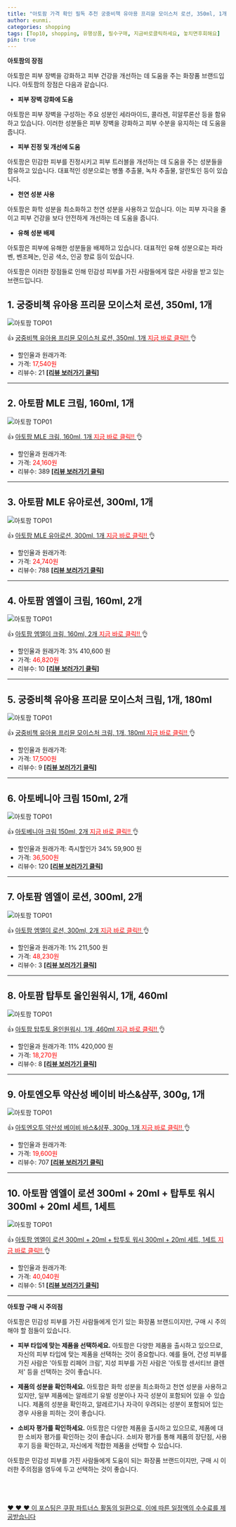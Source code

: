 ```yaml
---
title: "아토팜 가격 확인 필독 추천 궁중비책 유아용 프리뮨 모이스처 로션, 350ml, 1개 비교 장점 구매가이드"
author: eunmi.
categories: shopping
tags: [Top10, shopping, 유행상품, 필수구매, 지금바로클릭하세요, 놓치면후회해요]
pin: true
---
```

**아토팜의 장점**

아토팜은 피부 장벽을 강화하고 피부 건강을 개선하는 데 도움을 주는 화장품 브랜드입니다. 아토팜의 장점은 다음과 같습니다.

* **피부 장벽 강화에 도움**

아토팜은 피부 장벽을 구성하는 주요 성분인 세라마이드, 콜라겐, 히알루론산 등을 함유하고 있습니다. 이러한 성분들은 피부 장벽을 강화하고 피부 수분을 유지하는 데 도움을 줍니다.

* **피부 진정 및 개선에 도움**

아토팜은 민감한 피부를 진정시키고 피부 트러블을 개선하는 데 도움을 주는 성분들을 함유하고 있습니다. 대표적인 성분으로는 병풀 추출물, 녹차 추출물, 알란토인 등이 있습니다.

* **천연 성분 사용**

아토팜은 화학 성분을 최소화하고 천연 성분을 사용하고 있습니다. 이는 피부 자극을 줄이고 피부 건강을 보다 안전하게 개선하는 데 도움을 줍니다.

* **유해 성분 배제**

아토팜은 피부에 유해한 성분들을 배제하고 있습니다. 대표적인 유해 성분으로는 파라벤, 벤조페논, 인공 색소, 인공 향료 등이 있습니다.

아토팜은 이러한 장점들로 인해 민감성 피부를 가진 사람들에게 많은 사랑을 받고 있는 브랜드입니다.

   

## 1. 궁중비책 유아용 프리뮨 모이스처 로션, 350ml, 1개

![아토팜 TOP01](https://thumbnail10.coupangcdn.com/thumbnails/remote/230x230ex/image/retail/images/2023/04/17/14/6/f69a460b-01b7-4f35-ac90-42981bceefca.jpg)


👍 [궁중비책 유아용 프리뮨 모이스처 로션, 350ml, 1개 <font color=red> 지금 바로 클릭!! </font> ](https://link.coupang.com/re/AFFSDP?lptag=AF3617701&subid=GithubCoopas&pageKey=7273779872&traceid=V0-153&itemId=14296417327&vendorItemId=85694518849) 👌 


- 할인율과 원래가격: 
- 가격: <span style='color:red'>17,540원</span>
- 리뷰수: 21  [**[리뷰 보러가기 클릭]**](https://link.coupang.com/re/AFFSDP?lptag=AF3617701&subid=GithubCoopas&pageKey=7273779872&traceid=V0-153&itemId=14296417327&vendorItemId=85694518849)

---


   

## 2. 아토팜 MLE 크림, 160ml, 1개

![아토팜 TOP01](https://thumbnail10.coupangcdn.com/thumbnails/remote/230x230ex/image/retail/images/1331424713366067-acdefba1-3dfe-4b6d-b939-250b1d19dc9d.png)


👍 [아토팜 MLE 크림, 160ml, 1개 <font color=red> 지금 바로 클릭!! </font> ](https://link.coupang.com/re/AFFSDP?lptag=AF3617701&subid=GithubCoopas&pageKey=4876504068&traceid=V0-153&itemId=6344300616&vendorItemId=3066623754) 👌 


- 할인율과 원래가격: 
- 가격: <span style='color:red'>24,160원</span>
- 리뷰수: 389  [**[리뷰 보러가기 클릭]**](https://link.coupang.com/re/AFFSDP?lptag=AF3617701&subid=GithubCoopas&pageKey=4876504068&traceid=V0-153&itemId=6344300616&vendorItemId=3066623754)

---


   

## 3. 아토팜 MLE 유아로션, 300ml, 1개

![아토팜 TOP01](https://thumbnail10.coupangcdn.com/thumbnails/remote/230x230ex/image/retail/images/2533239866606246-b500c1c5-af19-462e-8410-1bb6b3fe940e.jpg)


👍 [아토팜 MLE 유아로션, 300ml, 1개 <font color=red> 지금 바로 클릭!! </font> ](https://link.coupang.com/re/AFFSDP?lptag=AF3617701&subid=GithubCoopas&pageKey=9688432&traceid=V0-153&itemId=42798230&vendorItemId=3066623756) 👌 


- 할인율과 원래가격: 
- 가격: <span style='color:red'>24,740원</span>
- 리뷰수: 788  [**[리뷰 보러가기 클릭]**](https://link.coupang.com/re/AFFSDP?lptag=AF3617701&subid=GithubCoopas&pageKey=9688432&traceid=V0-153&itemId=42798230&vendorItemId=3066623756)

---


   

## 4. 아토팜 엠엘이 크림, 160ml, 2개

![아토팜 TOP01](https://thumbnail7.coupangcdn.com/thumbnails/remote/230x230ex/image/retail/images/c7ac358f-932a-4d2f-9744-5500e3a092e07274997642143777539.png)


👍 [아토팜 엠엘이 크림, 160ml, 2개 <font color=red> 지금 바로 클릭!! </font> ](https://link.coupang.com/re/AFFSDP?lptag=AF3617701&subid=GithubCoopas&pageKey=4876504068&traceid=V0-153&itemId=18336200853&vendorItemId=85480600252) 👌 


- 할인율과 원래가격: 3%  410,600   원
- 가격: <span style='color:red'>46,820원</span>
- 리뷰수: 10  [**[리뷰 보러가기 클릭]**](https://link.coupang.com/re/AFFSDP?lptag=AF3617701&subid=GithubCoopas&pageKey=4876504068&traceid=V0-153&itemId=18336200853&vendorItemId=85480600252)

---


   

## 5. 궁중비책 유아용 프리뮨 모이스처 크림, 1개, 180ml

![아토팜 TOP01](https://thumbnail10.coupangcdn.com/thumbnails/remote/230x230ex/image/retail/images/2023/04/17/14/7/e8fa9bda-98e6-4f67-a0d4-d98fd3ade15b.jpg)


👍 [궁중비책 유아용 프리뮨 모이스처 크림, 1개, 180ml <font color=red> 지금 바로 클릭!! </font> ](https://link.coupang.com/re/AFFSDP?lptag=AF3617701&subid=GithubCoopas&pageKey=7320810461&traceid=V0-153&itemId=18556761917&vendorItemId=85694518749) 👌 


- 할인율과 원래가격: 
- 가격: <span style='color:red'>17,500원</span>
- 리뷰수: 9  [**[리뷰 보러가기 클릭]**](https://link.coupang.com/re/AFFSDP?lptag=AF3617701&subid=GithubCoopas&pageKey=7320810461&traceid=V0-153&itemId=18556761917&vendorItemId=85694518749)

---


   

## 6. 아토베니아 크림 150ml, 2개

![아토팜 TOP01](https://thumbnail7.coupangcdn.com/thumbnails/remote/230x230ex/image/vendor_inventory/4900/257474eb0f6daa7b2c2f7caee643c2c162694f3ce7499833204bb97ca9e0.jpg)


👍 [아토베니아 크림 150ml, 2개 <font color=red> 지금 바로 클릭!! </font> ](https://link.coupang.com/re/AFFSDP?lptag=AF3617701&subid=GithubCoopas&pageKey=136280693&traceid=V0-153&itemId=2370686726&vendorItemId=3805150537) 👌 


- 할인율과 원래가격: 즉시할인가 34%  59,900   원
- 가격: <span style='color:red'>36,500원</span>
- 리뷰수: 120  [**[리뷰 보러가기 클릭]**](https://link.coupang.com/re/AFFSDP?lptag=AF3617701&subid=GithubCoopas&pageKey=136280693&traceid=V0-153&itemId=2370686726&vendorItemId=3805150537)

---


   

## 7. 아토팜 엠엘이 로션, 300ml, 2개

![아토팜 TOP01](https://thumbnail7.coupangcdn.com/thumbnails/remote/230x230ex/image/retail/images/4d5c6e84-a7e3-47f9-b60d-f59c3b10c89b7913193552859591960.png)


👍 [아토팜 엠엘이 로션, 300ml, 2개 <font color=red> 지금 바로 클릭!! </font> ](https://link.coupang.com/re/AFFSDP?lptag=AF3617701&subid=GithubCoopas&pageKey=9688432&traceid=V0-153&itemId=18336201429&vendorItemId=85480600692) 👌 


- 할인율과 원래가격: 1%  211,500   원
- 가격: <span style='color:red'>48,230원</span>
- 리뷰수: 3  [**[리뷰 보러가기 클릭]**](https://link.coupang.com/re/AFFSDP?lptag=AF3617701&subid=GithubCoopas&pageKey=9688432&traceid=V0-153&itemId=18336201429&vendorItemId=85480600692)

---


   

## 8. 아토팜 탑투토 올인원워시, 1개, 460ml

![아토팜 TOP01](https://thumbnail10.coupangcdn.com/thumbnails/remote/230x230ex/image/retail/images/3669928634309558-b4dd27c1-d4cf-4d4c-8e49-62cd6c38be65.jpg)


👍 [아토팜 탑투토 올인원워시, 1개, 460ml <font color=red> 지금 바로 클릭!! </font> ](https://link.coupang.com/re/AFFSDP?lptag=AF3617701&subid=GithubCoopas&pageKey=5509226394&traceid=V0-153&itemId=12160080455&vendorItemId=3068306207) 👌 


- 할인율과 원래가격: 11%  420,000   원
- 가격: <span style='color:red'>18,270원</span>
- 리뷰수: 8  [**[리뷰 보러가기 클릭]**](https://link.coupang.com/re/AFFSDP?lptag=AF3617701&subid=GithubCoopas&pageKey=5509226394&traceid=V0-153&itemId=12160080455&vendorItemId=3068306207)

---


   

## 9. 아토엔오투 약산성 베이비 바스&샴푸, 300g, 1개

![아토팜 TOP01](https://thumbnail9.coupangcdn.com/thumbnails/remote/230x230ex/image/vendor_inventory/942d/9ed9a999effaa5c46315796bef552a5fedbae00b5f64ade2ed1225da8a34.jpg)


👍 [아토엔오투 약산성 베이비 바스&샴푸, 300g, 1개 <font color=red> 지금 바로 클릭!! </font> ](https://link.coupang.com/re/AFFSDP?lptag=AF3617701&subid=GithubCoopas&pageKey=6187677&traceid=V0-153&itemId=27654856&vendorItemId=83682941084) 👌 


- 할인율과 원래가격: 
- 가격: <span style='color:red'>19,600원</span>
- 리뷰수: 707  [**[리뷰 보러가기 클릭]**](https://link.coupang.com/re/AFFSDP?lptag=AF3617701&subid=GithubCoopas&pageKey=6187677&traceid=V0-153&itemId=27654856&vendorItemId=83682941084)

---


   

## 10. 아토팜 엠엘이 로션 300ml + 20ml + 탑투토 워시 300ml + 20ml 세트, 1세트

![아토팜 TOP01](https://thumbnail8.coupangcdn.com/thumbnails/remote/230x230ex/image/retail/images/12113784167694997-0ae395ce-16c8-4fd8-a583-7fe0183a0016.jpg)


👍 [아토팜 엠엘이 로션 300ml + 20ml + 탑투토 워시 300ml + 20ml 세트, 1세트 <font color=red> 지금 바로 클릭!! </font> ](https://link.coupang.com/re/AFFSDP?lptag=AF3617701&subid=GithubCoopas&pageKey=5435166877&traceid=V0-153&itemId=8248540726&vendorItemId=75536531357) 👌 


- 할인율과 원래가격: 
- 가격: <span style='color:red'>40,040원</span>
- 리뷰수: 51  [**[리뷰 보러가기 클릭]**](https://link.coupang.com/re/AFFSDP?lptag=AF3617701&subid=GithubCoopas&pageKey=5435166877&traceid=V0-153&itemId=8248540726&vendorItemId=75536531357)

---
**아토팜 구매 시 주의점**

아토팜은 민감성 피부를 가진 사람들에게 인기 있는 화장품 브랜드이지만, 구매 시 주의해야 할 점들이 있습니다.

* **피부 타입에 맞는 제품을 선택하세요.** 아토팜은 다양한 제품을 출시하고 있으므로, 자신의 피부 타입에 맞는 제품을 선택하는 것이 중요합니다. 예를 들어, 건성 피부를 가진 사람은 '아토팜 리페어 크림', 지성 피부를 가진 사람은 '아토팜 센서티브 클렌저' 등을 선택하는 것이 좋습니다.

* **제품의 성분을 확인하세요.** 아토팜은 화학 성분을 최소화하고 천연 성분을 사용하고 있지만, 일부 제품에는 알레르기 유발 성분이나 자극 성분이 포함되어 있을 수 있습니다. 제품의 성분을 확인하고, 알레르기나 자극이 우려되는 성분이 포함되어 있는 경우 사용을 피하는 것이 좋습니다.

* **소비자 평가를 확인하세요.** 아토팜은 다양한 제품을 출시하고 있으므로, 제품에 대한 소비자 평가를 확인하는 것이 좋습니다. 소비자 평가를 통해 제품의 장단점, 사용 후기 등을 확인하고, 자신에게 적합한 제품을 선택할 수 있습니다.

아토팜은 민감성 피부를 가진 사람들에게 도움이 되는 화장품 브랜드이지만, 구매 시 이러한 주의점을 염두에 두고 선택하는 것이 좋습니다.<br><br><br><br><br> [ ❤ ❤ ❤ 이 포스팅은 쿠팡 파트너스 활동의 일환으로, 이에 따른 일정액의 수수료를 제공받습니다](https://link.coupang.com/a/bcEFyh)